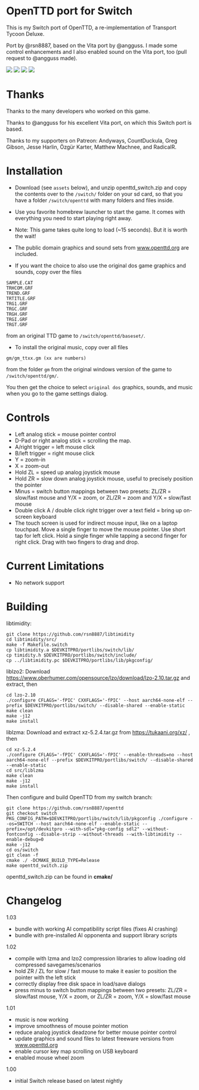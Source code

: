 # OpenTTD port for Switch

This is my Switch port of OpenTTD, a re-implementation of Transport Tycoon Deluxe.

Port by @rsn8887, based on the Vita port by @angguss. I made some control enhancements and I also enabled sound on the Vita port, too (pull request to @angguss made).

![](https://i.postimg.cc/6QkN6fLY/openttd-1.jpg)
![](https://i.postimg.cc/xCLVXN6Y/openttd-2.jpg)
![](https://i.postimg.cc/xj5zkCZv/openttd-3.jpg)
![](https://i.postimg.cc/MTvpv6fD/2019030504002300-17-F7-D349-D6-A1508-C316-B144-FC19-A67-A7.jpg)

# Thanks

Thanks to the many developers who worked on this game.

Thanks to @angguss for his excellent Vita port, on which this Switch port is based.

Thanks to my supporters on Patreon: Andyways, CountDuckula, Greg Gibson, Jesse Harlin, Özgür Karter, Matthew Machnee, and RadicalR.

# Installation

- Download (see `assets` below), and unzip openttd_switch.zip and copy the contents over to the `/switch/` folder on your sd card, so that you have a folder `/switch/openttd` with many folders and files inside.

- Use you favorite homebrew launcher to start the game. It comes with everything you need to start playing right away.

- Note: This game takes quite long to load (~15 seconds). But it is worth the wait!

- The public domain graphics and sound sets from www.openttd.org are included.

- If you want the choice to also use the original dos game graphics and sounds, copy over the files 
```
SAMPLE.CAT 
TRHCOM.GRF
TREND.GRF
TRTITLE.GRF
TRG1.GRF
TRGC.GRF
TRGH.GRF
TRGI.GRF
TRGT.GRF
```
from an original TTD game to `/switch/openttd/baseset/`.

- To install the original music, copy over all files 
```
gm/gm_ttxx.gm (xx are numbers)
```

from the folder `gm` from the original windows version of the game to `/switch/openttd/gm/`.  

You then get the choice to select `original dos` graphics, sounds, and music when you go to the game settings dialog.

# Controls

 - Left analog stick = mouse pointer control 
 - D-Pad or right analog stick = scrolling the map. 
 - A/right trigger = left mouse click 
 - B/left trigger = right mouse click 
 - Y = zoom-in 
 - X = zoom-out 
 - Hold ZL = speed up analog joystick mouse 
 - Hold ZR = slow down analog joystick mouse, useful to precisely position the pointer
 - Minus = switch button mappings between two presets: ZL/ZR = slow/fast mouse and Y/X = zoom, or ZL/ZR = zoom and Y/X = slow/fast mouse
 - Double click A / double click right trigger over a text field = bring up on-screen keyboard
 - The touch screen is used for indirect mouse input, like on a laptop touchpad. Move a single finger to move the mouse pointer. Use short tap for left click. Hold a single finger while tapping a second finger for right click. Drag with two fingers to drag and drop.

# Current Limitations

 - No network support

# Building

libtimidity:
```
git clone https://github.com/rsn8887/libtimidity
cd libtimidity/src/
make -f Makefile.switch
cp libtimidity.a $DEVKITPRO/portlibs/switch/lib/
cp timidity.h $DEVKITPRO/portlibs/switch/include/
cp ../libtimidity.pc $DEVKITPRO/portlibs/lib/pkgconfig/
```

liblzo2: 
Download https://www.oberhumer.com/opensource/lzo/download/lzo-2.10.tar.gz and extract, then
```
cd lzo-2.10
./configure CFLAGS='-fPIC' CXXFLAGS='-fPIC' --host aarch64-none-elf --prefix $DEVKITPRO/portlibs/switch/ --disable-shared --enable-static
make clean
make -j12
make install
```

liblzma:
Download and extract xz-5.2.4.tar.gz from https://tukaani.org/xz/ , then
```
cd xz-5.2.4
./configure CFLAGS='-fPIC' CXXFLAGS='-fPIC' --enable-threads=no --host aarch64-none-elf --prefix $DEVKITPRO/portlibs/switch/ --disable-shared --enable-static
cd src/liblzma
make clean
make -j12
make install
```

Then configure and build OpenTTD from my switch branch:
```
git clone https://github.com/rsn8887/openttd
git checkout switch
PKG_CONFIG_PATH=$DEVKITPRO/portlibs/switch/lib/pkgconfig ./configure --os=SWITCH --host aarch64-none-elf --enable-static --prefix=/opt/devkitpro --with-sdl="pkg-config sdl2" --without-fontconfig --disable-strip --without-threads --with-libtimidity --enable-debug=0
make -j12
cd os/switch
git clean -f
cmake ./ -DCMAKE_BUILD_TYPE=Release
make openttd_switch.zip
```

openttd_switch.zip can be found in __cmake/__


# Changelog

1.03

- bundle with working AI compatibility script files (fixes AI crashing)
- bundle with pre-installed AI opponenta and support library scripts

1.02

- compile with lzma and lzo2 compression libraries to allow loading old compressed savegames/scenarios
- hold ZR / ZL for slow / fast mouse to make it easier to position the pointer with the left stick
- correctly display free disk space in load/save dialogs
- press minus to switch button mappings between two presets: ZL/ZR = slow/fast mouse, Y/X = zoom, or ZL/ZR = zoom, Y/X = slow/fast mouse

1.01

- music is now working
- improve smoothness of mouse pointer motion
- reduce analog joystick deadzone for better mouse pointer control
- update graphics and sound files to latest freeware versions from www.openttd.org
- enable cursor key map scrolling on USB keyboard
- enabled mouse wheel zoom

1.00

- initial Switch release based on latest nightly
